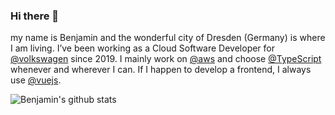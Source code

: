 ### Hi there 👋

my name is Benjamin and the wonderful city of Dresden (Germany) is where I am living. I’ve been working as a Cloud Software Developer for [@volkswagen](https://github.com/volkswagen) since 2019. I mainly work on [@aws](https://github.com/aws) and choose [@TypeScript](https://github.com/microsoft/TypeScript) whenever and wherever I can. If I happen to develop a frontend, I always use [@vuejs](https://github.com/vuejs).



![Benjamin's github stats](https://github-readme-stats.vercel.app/api?username=bmacher&include_all_commits=true)
